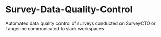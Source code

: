 # Survey-Data-Quality-Control
Automated data quality control of surveys conducted on SurveyCTO or Tangerine communicated to slack workspaces
